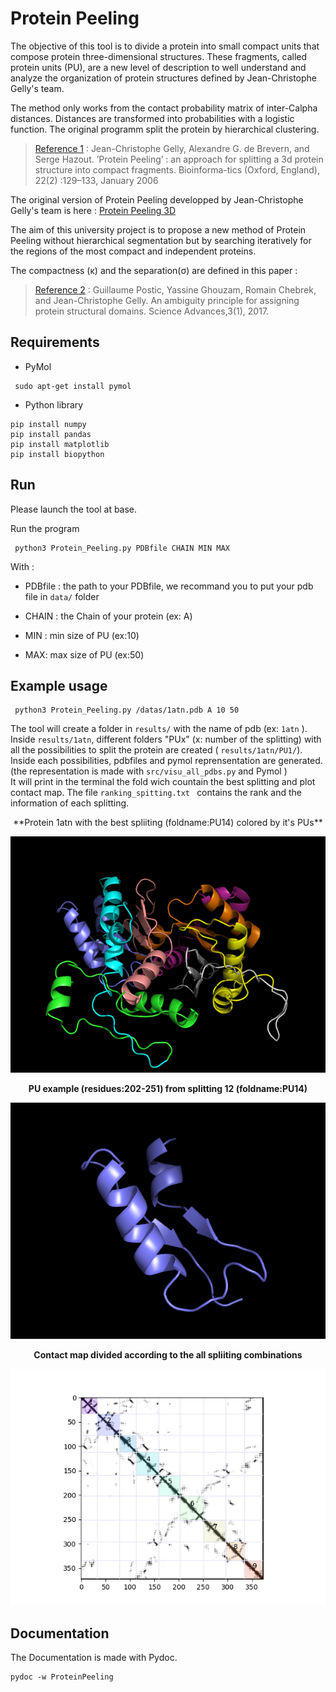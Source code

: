 
# Protein Peeling

The objective of this tool is to divide a protein into small compact units that compose protein three-dimensional structures. These fragments, called protein units (PU), are a new level of description to well understand and analyze the organization of protein structures defined by Jean-Christophe Gelly's team.  

The method only works from the contact probability matrix of inter-Calpha distances. Distances are transformed into probabilities with a logistic function. The original programm split the protein by hierarchical clustering.  


> [Reference 1](https://www.ncbi.nlm.nih.gov/pubmed/16301202) :
Jean-Christophe Gelly, Alexandre G. de Brevern, and Serge Hazout. ’Protein Peeling’ :
an approach for splitting a 3d protein structure into compact fragments.
Bioinforma-tics (Oxford, England), 22(2) :129–133, January 2006

The original version of Protein Peeling developped by Jean-Christophe Gelly's team is here :  [Protein Peeling 3D](http://www.dsimb.inserm.fr/dsimb_tools/peeling3/)



The aim of this university project is to propose a new method of Protein Peeling without hierarchical segmentation but by searching iteratively for the regions of the most compact and independent proteins.  

The compactness (κ) and the separation(σ) are defined in this paper :

> [Reference 2](http://advances.sciencemag.org/content/3/1/e1600552.full) :
Guillaume Postic, Yassine Ghouzam, Romain Chebrek, and Jean-Christophe Gelly.
An ambiguity principle for assigning protein structural domains.
Science Advances,3(1), 2017.



## Requirements

* PyMol

```
 sudo apt-get install pymol
 ```
 * Python library

```
pip install numpy
pip install pandas
pip install matplotlib
pip install biopython

```
## Run

Please launch the tool at base.

Run the program
```
 python3 Protein_Peeling.py PDBfile CHAIN MIN MAX
 ```    

With :

- PDBfile : the path to your PDBfile, we recommand you to put your pdb file in `data/` folder

- CHAIN : the Chain of your protein (ex: A)

- MIN : min size of PU (ex:10)

- MAX: max size of PU (ex:50)


## Example usage


```
 python3 Protein_Peeling.py /datas/1atn.pdb A 10 50
 ```    

 The tool will create a folder in `results/` with the name of pdb (ex: `1atn` ).  
 Inside `results/1atn`,  different folders "PUx" (x: number of the splitting) with all the possibilities to split the protein are created ( `results/1atn/PU1/`).  
 Inside each possibilities, pdbfiles and pymol reprensentation are generated.
 (the representation is made with `src/visu_all_pdbs.py` and Pymol )   
 It will print in the terminal the fold wich countain the best splitting and plot contact map.
The file `ranking_spitting.txt ` contains the rank and the information of each splitting.

 <center>
 **Protein 1atn with the best spliiting (foldname:PU14) colored by it's PUs**  

![Illustration](/results/1atn/PU1/PU1.png)  

**PU example (residues:202-251) from splitting 12 (foldname:PU14)**  

![Illustration](/results/1atn/PU1/PU1.289-334.pdb.png)  

**Contact map divided according to the all spliiting combinations**  

![Illustration](/results/1atn/contactmap_all.gif)  

</center>


## Documentation

The Documentation is made with Pydoc.
```
pydoc -w ProteinPeeling
```
